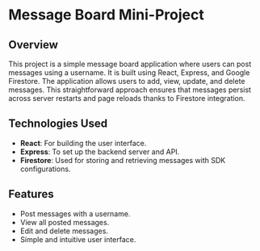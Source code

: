 # Message Board Mini-Project

## Overview
This project is a simple message board application where users can post messages using a username. It is built using React, Express, and Google Firestore. The application allows users to add, view, update, and delete messages. This straightforward approach ensures that messages persist across server restarts and page reloads thanks to Firestore integration.

## Technologies Used
- **React**: For building the user interface.
- **Express**: To set up the backend server and API.
- **Firestore**: Used for storing and retrieving messages with SDK configurations.

## Features
- Post messages with a username.
- View all posted messages.
- Edit and delete messages.
- Simple and intuitive user interface.
